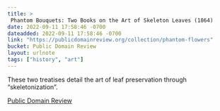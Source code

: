 ```yaml
---
title: > 
 Phantom Bouquets: Two Books on the Art of Skeleton Leaves (1864)
date: 2022-09-11 17:58:46 -0700
dateadded: 2022-09-11 17:58:46 -0700
link: "https://publicdomainreview.org/collection/phantom-flowers"
bucket: Public Domain Review
layout: urlnote
tags: ["history", "art"]
--- 
```

These two treatises detail the art of leaf preservation through “skeletonization”. 
 <!-- end excerpt --> 
<div class='bucket'><a class='internal-link' href='/buckets/public-domain-review'>Public Domain Review</a></div> 
